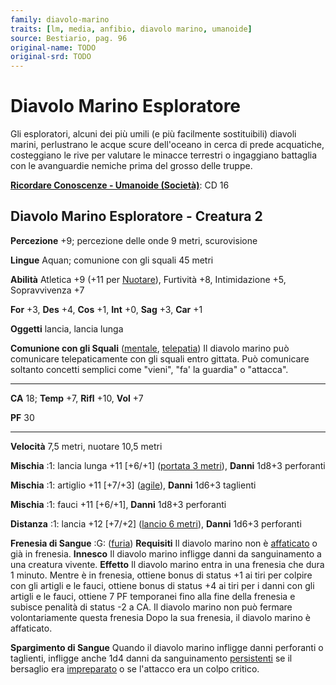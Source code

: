 ```yaml
---
family: diavolo-marino
traits: [lm, media, anfibio, diavolo marino, umanoide]
source: Bestiario, pag. 96
original-name: TODO
original-srd: TODO
---
```


# Diavolo Marino Esploratore

Gli esploratori, alcuni dei più umili (e più facilmente sostituibili) diavoli
marini, perlustrano le acque scure dell'oceano in cerca di prede acquatiche,
costeggiano le rive per valutare le minacce terrestri o ingaggiano battaglia con
le avanguardie nemiche prima del grosso delle truppe.

**[Ricordare Conoscenze - Umanoide (Società)](/azioni/ricordare-conoscenze)**:
CD 16

## Diavolo Marino Esploratore - Creatura 2

**Percezione** +9; percezione delle onde 9 metri, scurovisione

**Lingue** Aquan; comunione con gli squali 45 metri

**Abilità** Atletica +9 (+11 per [Nuotare](/azioni/nuotare)), Furtività +8,
Intimidazione +5, Sopravvivenza +7

**For** +3, **Des** +4, **Cos** +1, **Int** +0, **Sag** +3, **Car** +1

**Oggetti** lancia, lancia lunga

**Comunione con gli Squali** ([mentale](/tratti/mentale),
[telepatia](/tratti/telepatia)) Il diavolo marino può comunicare telepaticamente
con gli squali entro gittata. Può comunicare soltanto concetti semplici come
"vieni", "fa' la guardia" o "attacca".

---

**CA** 18; **Temp** +7, **Rifl** +10, **Vol** +7

**PF** 30

---

**Velocità** 7,5 metri, nuotare 10,5 metri

**Mischia** :1: lancia lunga +11 \[+6/+1] ([portata 3 metri](/tratti/portata)),
**Danni** 1d8+3 perforanti

**Mischia** :1: artiglio +11 \[+7/+3] ([agile](/tratti/agile)), **Danni** 1d6+3
taglienti

**Mischia** :1: fauci +11 \[+6/+1], **Danni** 1d8+3 perforanti

**Distanza** :1: lancia +12 \[+7/+2] ([lancio 6 metri](/tratti/lancio)),
**Danni** 1d6+3 perforanti

**Frenesia di Sangue** :G: ([furia](/tratti/furia)) **Requisiti** Il diavolo
marino non è [affaticato](/condizioni/affaticato) o già in frenesia. **Innesco**
Il diavolo marino infligge danni da sanguinamento a una creatura vivente.
**Effetto** Il diavolo marino entra in una frenesia che dura 1 minuto. Mentre è
in frenesia, ottiene bonus di status +1 ai tiri per colpire con gli artigli e le
fauci, ottiene bonus di status +4 ai tiri per i danni con gli artigli e le
fauci, ottiene 7 PF temporanei fino alla fine della frenesia e subisce penalità
di status -2 a CA. Il diavolo marino non può fermare volontariamente questa
frenesia Dopo la sua frenesia, il diavolo marino è affaticato.

**Spargimento di Sangue** Quando il diavolo marino infligge danni perforanti o
taglienti, infligge anche 1d4 danni da sanguinamento
[persistenti](/condizioni/danno-persistente) se il bersaglio era
[impreparato](/condizioni/impreparato) o se l'attacco era un colpo critico.
